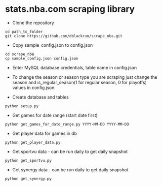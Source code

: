 # stats.nba.com scraping library

* Clone the repository

```
cd path_to_folder
git clone https://github.com/dblackrun/scrape_nba.git
```

* Copy sample_config.json to config.json

```
cd scrape_nba
cp sample_config.json config.json
```

* Enter MySQL database credentials, table name in config.json
* To change the season or season type you are scraping just change the season and is_regular_season(1 for regular season, 0 for playoffs) values in config.json

* Create database and tables
```
python setup.py
```

* Get games for date range (start date first)
```
python get_games_for_date_range.py YYYY-MM-DD YYYY-MM-DD
```

* Get player data for games in db
```
python get_player_data.py
```

* Get sportvu data - can be run daily to get daily snapshot
```
python get_sportvu.py
```

* Get synergy data - can be run daily to get daily snapshot
```
python get_synergy.py
```
